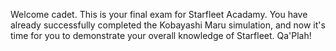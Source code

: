 Welcome cadet. This is your final exam for Starfleet Acadamy. You have already successfully completed
the Kobayashi Maru simulation, and now it's time for you to demonstrate your overall knowledge of
Starfleet. Qa'Plah!
